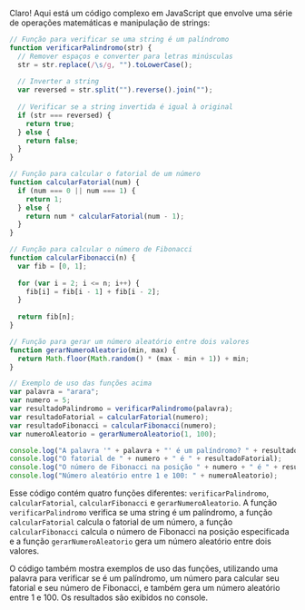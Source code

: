 Claro! Aqui está um código complexo em JavaScript que envolve uma série de operações matemáticas e manipulação de strings:

```javascript
// Função para verificar se uma string é um palíndromo
function verificarPalindromo(str) {
  // Remover espaços e converter para letras minúsculas
  str = str.replace(/\s/g, "").toLowerCase();
  
  // Inverter a string
  var reversed = str.split("").reverse().join("");
  
  // Verificar se a string invertida é igual à original
  if (str === reversed) {
    return true;
  } else {
    return false;
  }
}

// Função para calcular o fatorial de um número
function calcularFatorial(num) {
  if (num === 0 || num === 1) {
    return 1;
  } else {
    return num * calcularFatorial(num - 1);
  }
}

// Função para calcular o número de Fibonacci
function calcularFibonacci(n) {
  var fib = [0, 1];
  
  for (var i = 2; i <= n; i++) {
    fib[i] = fib[i - 1] + fib[i - 2];
  }
  
  return fib[n];
}

// Função para gerar um número aleatório entre dois valores
function gerarNumeroAleatorio(min, max) {
  return Math.floor(Math.random() * (max - min + 1)) + min;
}

// Exemplo de uso das funções acima
var palavra = "arara";
var numero = 5;
var resultadoPalindromo = verificarPalindromo(palavra);
var resultadoFatorial = calcularFatorial(numero);
var resultadoFibonacci = calcularFibonacci(numero);
var numeroAleatorio = gerarNumeroAleatorio(1, 100);

console.log("A palavra '" + palavra + "' é um palíndromo? " + resultadoPalindromo);
console.log("O fatorial de " + numero + " é " + resultadoFatorial);
console.log("O número de Fibonacci na posição " + numero + " é " + resultadoFibonacci);
console.log("Número aleatório entre 1 e 100: " + numeroAleatorio);
```

Esse código contém quatro funções diferentes: `verificarPalindromo`, `calcularFatorial`, `calcularFibonacci` e `gerarNumeroAleatorio`. A função `verificarPalindromo` verifica se uma string é um palíndromo, a função `calcularFatorial` calcula o fatorial de um número, a função `calcularFibonacci` calcula o número de Fibonacci na posição especificada e a função `gerarNumeroAleatorio` gera um número aleatório entre dois valores.

O código também mostra exemplos de uso das funções, utilizando uma palavra para verificar se é um palíndromo, um número para calcular seu fatorial e seu número de Fibonacci, e também gera um número aleatório entre 1 e 100. Os resultados são exibidos no console.